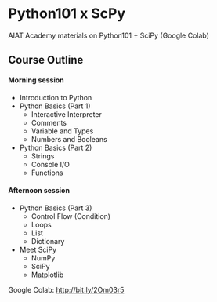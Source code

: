 # Python101 x ScPy
AIAT Academy materials on Python101 + SciPy (Google Colab)

## Course Outline
#### Morning session
- Introduction to Python
- Python Basics (Part 1)
  - Interactive Interpreter
  - Comments
  - Variable and Types
  - Numbers and Booleans
- Python Basics (Part 2)
  - Strings
  - Console I/O
  - Functions
  
#### Afternoon session
- Python Basics (Part 3)
  - Control Flow (Condition)
  - Loops
  - List
  - Dictionary
- Meet SciPy
  - NumPy
  - SciPy
  - Matplotlib

Google Colab: http://bit.ly/2Om03r5
